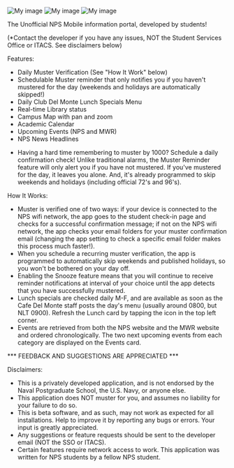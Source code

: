 
![My image](https://lh6.ggpht.com/NUMRSwf4QHII7HBiL3_f-mdS6RZxsYTLEa6IqxET0oS6NCFCAKL3WpytnxkBB1AJKw=h400-rw) ![My image](https://lh6.ggpht.com/fLvZfXcQDvhJO7fnIi6ffGkhQB-I5H44BJ6Wl6gx59AOKfQWSRBjiWhL5w7lLW04KZ4=h400-rw) ![My image](https://lh4.ggpht.com/NVG_aiHKZAOHuiFhD58YQOnI0443NP2iPB0jsfdU97HmA1kYAXSq8OJvK8PIxPIJrSg=h400-rw)


The Unofficial NPS Mobile information portal, developed by students!

(*Contact the developer if you have any issues, NOT the Student Services Office or ITACS. See disclaimers below)

Features:
- Daily Muster Verification (See "How It Work" below)
- Schedulable Muster reminder that only notifies you if you haven't mustered for the day (weekends and holidays are automatically skipped!)
- Daily Club Del Monte Lunch Specials Menu
- Real-time Library status
- Campus Map with pan and zoom
- Academic Calendar
- Upcoming Events (NPS and MWR)
- NPS News Headlines
* Having a hard time remembering to muster by 1000? Schedule a daily confirmation check! Unlike traditional alarms, the Muster Reminder feature will only alert you if you have not mustered. If you've mustered for the day, it leaves you alone. And, it's already programmed to skip weekends and holidays (including official 72's and 96's).

How It Works:
- Muster is verified one of two ways: if your device is connected to the NPS wifi network, the app goes to the student check-in page and checks for a successful confirmation message; if not on the NPS wifi network, the app checks your email folders for your muster confirmation email (changing the app setting to check a specific email folder makes this process much faster!).
- When you schedule a recurring muster verification, the app is programmed to automatically skip weekends and published holidays, so you won't be bothered on your day off. 
- Enabling the Snooze feature means that you will continue to receive reminder notifications at interval of your choice until the app detects that you have successfully mustered.
- Lunch specials are checked daily M-F, and are available as soon as the Cafe Del Monte staff posts the day's menu (usually around 0800, but NLT 0900). Refresh the Lunch card by tapping the icon in the top left corner.
- Events are retrieved from both the NPS website and the MWR website and ordered chronologically. The two next upcoming events from each category are displayed on the Events card.

*** FEEDBACK AND SUGGESTIONS ARE APPRECIATED ***

Disclaimers:
- This is a privately developed application, and is not endorsed by the Naval Postgraduate School, the U.S. Navy, or anyone else.
- This application does NOT muster for you, and assumes no liability for your failure to do so. 
- This is beta software, and as such, may not work as expected for all installations. Help to improve it by reporting any bugs or errors. Your input is greatly appreciated.
- Any suggestions or feature requests should be sent to the developer email (NOT the SSO or ITACS). 
- Certain features require network access to work.
This application was written for NPS students by a fellow NPS student.
